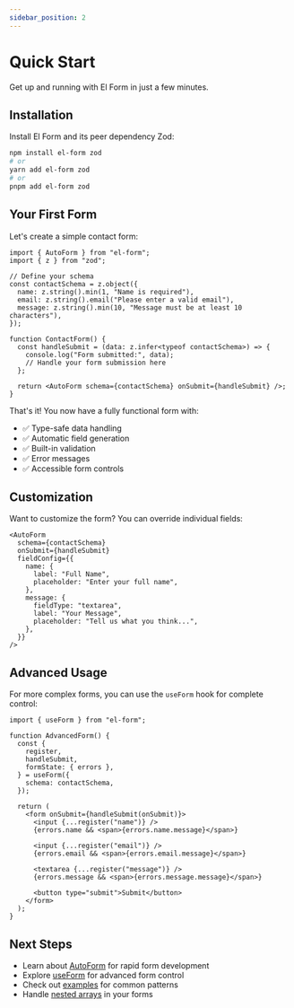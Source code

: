 ```yaml
---
sidebar_position: 2
---
```


# Quick Start

Get up and running with El Form in just a few minutes.

## Installation

Install El Form and its peer dependency Zod:

```bash
npm install el-form zod
# or
yarn add el-form zod
# or
pnpm add el-form zod
```

## Your First Form

Let's create a simple contact form:

```tsx
import { AutoForm } from "el-form";
import { z } from "zod";

// Define your schema
const contactSchema = z.object({
  name: z.string().min(1, "Name is required"),
  email: z.string().email("Please enter a valid email"),
  message: z.string().min(10, "Message must be at least 10 characters"),
});

function ContactForm() {
  const handleSubmit = (data: z.infer<typeof contactSchema>) => {
    console.log("Form submitted:", data);
    // Handle your form submission here
  };

  return <AutoForm schema={contactSchema} onSubmit={handleSubmit} />;
}
```

That's it! You now have a fully functional form with:

- ✅ Type-safe data handling
- ✅ Automatic field generation
- ✅ Built-in validation
- ✅ Error messages
- ✅ Accessible form controls

## Customization

Want to customize the form? You can override individual fields:

```tsx
<AutoForm
  schema={contactSchema}
  onSubmit={handleSubmit}
  fieldConfig={{
    name: {
      label: "Full Name",
      placeholder: "Enter your full name",
    },
    message: {
      fieldType: "textarea",
      label: "Your Message",
      placeholder: "Tell us what you think...",
    },
  }}
/>
```

## Advanced Usage

For more complex forms, you can use the `useForm` hook for complete control:

```tsx
import { useForm } from "el-form";

function AdvancedForm() {
  const {
    register,
    handleSubmit,
    formState: { errors },
  } = useForm({
    schema: contactSchema,
  });

  return (
    <form onSubmit={handleSubmit(onSubmit)}>
      <input {...register("name")} />
      {errors.name && <span>{errors.name.message}</span>}

      <input {...register("email")} />
      {errors.email && <span>{errors.email.message}</span>}

      <textarea {...register("message")} />
      {errors.message && <span>{errors.message.message}</span>}

      <button type="submit">Submit</button>
    </form>
  );
}
```

## Next Steps

- Learn about [AutoForm](./autoform.md) for rapid form development
- Explore [useForm](./useform.md) for advanced form control
- Check out [examples](./examples.md) for common patterns
- Handle [nested arrays](./nested-arrays.md) in your forms
